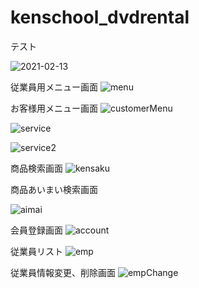 # kenschool_dvdrental

テスト

![2021-02-13](https://user-images.githubusercontent.com/78636195/107844260-42432f80-6e15-11eb-9fba-1fa72c14b118.png)

従業員用メニュー画面
![menu](https://user-images.githubusercontent.com/78636195/107893384-3d45c380-6f6e-11eb-89ed-31682907071e.png)

お客様用メニュー画面
![customerMenu](https://user-images.githubusercontent.com/78636195/107893438-8c8bf400-6f6e-11eb-855e-0956fc6aa84a.png)


![service](https://user-images.githubusercontent.com/78636195/107893557-46836000-6f6f-11eb-9460-831ec310d6b4.png)


![service2](https://user-images.githubusercontent.com/78636195/107893560-4b481400-6f6f-11eb-8188-377d0f516d30.png)


商品検索画面
![kensaku](https://user-images.githubusercontent.com/78636195/107893453-ac231c80-6f6e-11eb-82fe-9e774a0ef2a7.png)

商品あいまい検索画面

![aimai](https://user-images.githubusercontent.com/78636195/107893630-97935400-6f6f-11eb-86b0-cc37af1cad69.png)

会員登録画面
![account](https://user-images.githubusercontent.com/78636195/107893628-96fabd80-6f6f-11eb-9b35-578340239a55.png)

従業員リスト
![emp](https://user-images.githubusercontent.com/78636195/107893569-50a55e80-6f6f-11eb-9993-4aa77f52d4bd.png)

従業員情報変更、削除画面
![empChange](https://user-images.githubusercontent.com/78636195/107893575-5438e580-6f6f-11eb-8346-f380fc219100.png)


